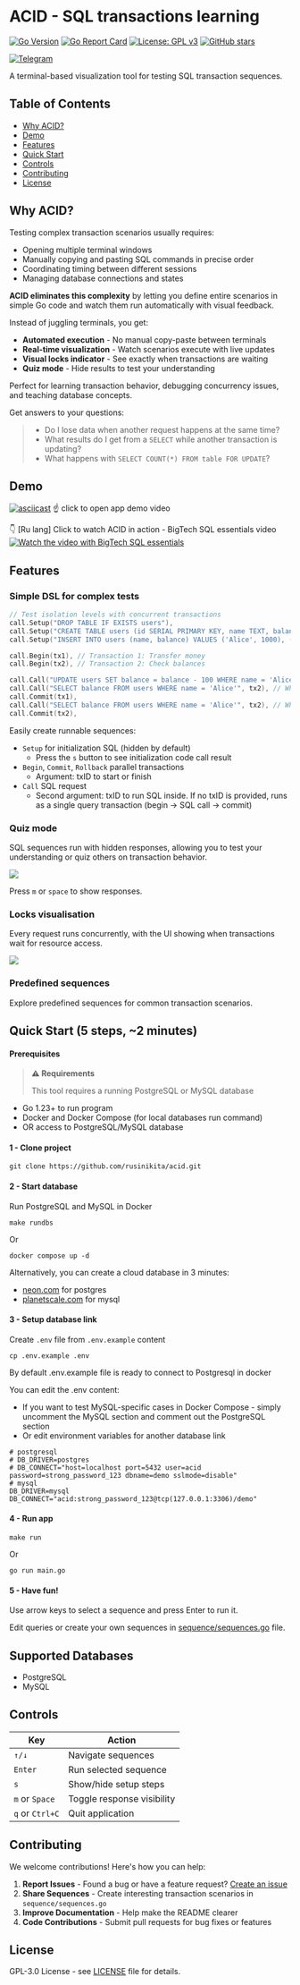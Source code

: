 # ACID - SQL transactions learning

[![Go Version](https://img.shields.io/badge/go-1.23+-blue.svg)](https://golang.org)
[![Go Report Card](https://goreportcard.com/badge/github.com/rusinikita/acid)](https://goreportcard.com/report/github.com/rusinikita/acid)
[![License: GPL v3](https://img.shields.io/badge/License-GPLv3-blue.svg)](https://www.gnu.org/licenses/gpl-3.0)
[![GitHub stars](https://img.shields.io/github/stars/rusinikita/acid.svg?style=social&label=Star)](https://github.com/rusinikita/acid)


[![Telegram](https://img.shields.io/badge/Telegram-@nikitarusin-blue?logo=telegram&logoColor=white)](https://t.me/nikitarusin)

A terminal-based visualization tool for testing SQL transaction sequences.

## Table of Contents
- [Why ACID?](#why-acid)
- [Demo](#demo)
- [Features](#features)
- [Quick Start](#quick-start-5-steps-2-minutes)
- [Controls](#controls)
- [Contributing](#contributing)
- [License](#license)

## Why ACID?

Testing complex transaction scenarios usually requires:
- Opening multiple terminal windows
- Manually copying and pasting SQL commands in precise order  
- Coordinating timing between different sessions
- Managing database connections and states

**ACID eliminates this complexity** by letting you define entire scenarios in simple Go code and watch them run automatically with visual feedback.

Instead of juggling terminals, you get:
- **Automated execution** - No manual copy-paste between terminals
- **Real-time visualization** - Watch scenarios execute with live updates
- **Visual locks indicator** - See exactly when transactions are waiting
- **Quiz mode** - Hide results to test your understanding

Perfect for learning transaction behavior, debugging concurrency issues, and teaching database concepts. 

Get answers to your questions:
> - Do I lose data when another request happens at the same time?
> - What results do I get from a `SELECT` while another transaction is updating?
> - What happens with `SELECT COUNT(*) FROM table FOR UPDATE`?

## Demo

[![asciicast](https://asciinema.org/a/738395.svg)](https://asciinema.org/a/738395)
☝️ click to open app demo video

👇 [Ru lang] Click to watch ACID in action - BigTech SQL essentials video
[![Watch the video with BigTech SQL essentials](https://img.youtube.com/vi/KMx5b7zIi0w/0.jpg)](https://youtu.be/KMx5b7zIi0w)

## Features

### Simple DSL for complex tests

```go
// Test isolation levels with concurrent transactions
call.Setup("DROP TABLE IF EXISTS users"),
call.Setup("CREATE TABLE users (id SERIAL PRIMARY KEY, name TEXT, balance INTEGER)"),
call.Setup("INSERT INTO users (name, balance) VALUES ('Alice', 1000), ('Bob', 500)"),

call.Begin(tx1), // Transaction 1: Transfer money  
call.Begin(tx2), // Transaction 2: Check balances

call.Call("UPDATE users SET balance = balance - 100 WHERE name = 'Alice'", tx1),
call.Call("SELECT balance FROM users WHERE name = 'Alice'", tx2), // What balance is shown?
call.Commit(tx1),
call.Call("SELECT balance FROM users WHERE name = 'Alice'", tx2), // What about now?
call.Commit(tx2),
```

Easily create runnable sequences:
- `Setup` for initialization SQL (hidden by default)
  - Press the `s` button to see initialization code call result
- `Begin`, `Commit`, `Rollback` parallel transactions
  - Argument: txID to start or finish
- `Call` SQL request
  - Second argument: txID to run SQL inside. If no txID is provided, runs as a single query transaction (begin → SQL call → commit) 


### Quiz mode

SQL sequences run with hidden responses, allowing you to test your understanding or quiz others on transaction behavior.

![](docs/response_hide_mode.png)

Press `m` or `space` to show responses.

### Locks visualisation

Every request runs concurrently, with the UI showing when transactions wait for resource access.

![](docs/locks_visualisation.png)

### Predefined sequences

Explore predefined sequences for common transaction scenarios.

## Quick Start (5 steps, ~2 minutes)

#### Prerequisites

> **⚠️ Requirements**
>
> This tool requires a running PostgreSQL or MySQL database

- Go 1.23+ to run program
- Docker and Docker Compose (for local databases run command)
- OR access to PostgreSQL/MySQL database

#### 1 - Clone project

```shell
git clone https://github.com/rusinikita/acid.git
```

#### 2 - Start database

Run PostgreSQL and MySQL in Docker

```shell
make rundbs
```

Or
```shell
docker compose up -d
```

Alternatively, you can create a cloud database in 3 minutes:
- [neon.com](https://neon.com) for postgres
- [planetscale.com](https://planetscale.com/) for mysql

#### 3 - Setup database link

Create `.env` file from `.env.example` content

```shell
cp .env.example .env
```

By default .env.example file is ready to connect to Postgresql in docker

You can edit the .env content:
- If you want to test MySQL-specific cases in Docker Compose - simply uncomment the MySQL section and comment out the PostgreSQL section 
- Or edit environment variables for another database link

```dotenv
# postgresql
# DB_DRIVER=postgres
# DB_CONNECT="host=localhost port=5432 user=acid password=strong_password_123 dbname=demo sslmode=disable"
# mysql
DB_DRIVER=mysql
DB_CONNECT="acid:strong_password_123@tcp(127.0.0.1:3306)/demo"
```

#### 4 - Run app

```shell
make run
```

Or

```shell
go run main.go
```

#### 5 - Have fun!

Use arrow keys to select a sequence and press Enter to run it.

Edit queries or create your own sequences in [sequence/sequences.go](sequence/sequences.go) file.

## Supported Databases

- PostgreSQL 
- MySQL

## Controls

| Key             | Action |
|-----------------|--------|
| `↑/↓`           | Navigate sequences |
| `Enter`         | Run selected sequence |
| `s`             | Show/hide setup steps |
| `m` or `Space`  | Toggle response visibility |
| `q` or `Ctrl+C` | Quit application |

## Contributing

We welcome contributions! Here's how you can help:

1. **Report Issues** - Found a bug or have a feature request? [Create an issue](https://github.com/rusinikita/acid/issues)
2. **Share Sequences** - Create interesting transaction scenarios in `sequence/sequences.go` 
3. **Improve Documentation** - Help make the README clearer
4. **Code Contributions** - Submit pull requests for bug fixes or features

## License

GPL-3.0 License - see [LICENSE](LICENSE) file for details.

